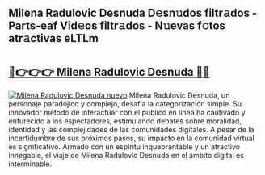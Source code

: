 ## Milena Radulovic Desnuda D𝚎sn𝚞dos filtr𝚊dos - Parts-eaf Vid𝚎os filtr𝚊dos - N𝚞evas f𝚘tos atr𝚊ctivas eLTLm

# <h2><a href="http://mbcatry.tromn.icu/?c=Milena+Radulovic+Desnuda">🔗👉👉👉 Milena Radulovic Desnuda 🔗🔗</a></h2>

[![Milena Radulovic Desnuda nuevo](https://i.imgur.com/pEAQMta.gif)](http://mbcatry.tromn.icu/?c=Milena+Radulovic+Desnuda)
Milena Radulovic Desnuda, un personaje paradójico y complejo, desafía la categorización simple. Su innovador método de interactuar con el público en línea ha cautivado y enfurecido a los espectadores, estimulando debates sobre moralidad, identidad y las complejidades de las comunidades digitales. A pesar de la incertidumbre de sus próximos pasos, su impacto en la comunidad virtual es significativo. Armado con un espíritu inquebrantable y un atractivo innegable, el viaje de Milena Radulovic Desnuda en el ámbito digital es interminable.
